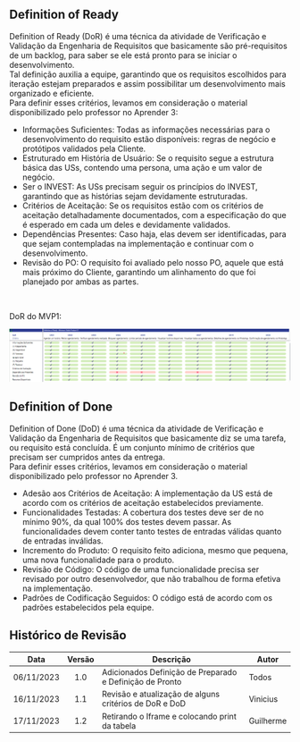 ## Definition of Ready

Definition of Ready (DoR) é uma técnica da atividade de Verificação e Validação da Engenharia de Requisitos que basicamente são pré-requisitos de um backlog, para saber se ele está pronto para se iniciar o desenvolvimento. </br>
Tal definição auxilia a equipe, garantindo que os requisitos escolhidos para iteração estejam preparados e assim possibilitar um desenvolvimento mais organizado e eficiente. </br>
Para definir esses critérios, levamos em consideração o material disponibilizado pelo professor no Aprender 3:

<ul>
    <li> Informações Suficientes: Todas as informações necessárias para o desenvolvimento do requisito estão disponíveis: regras de negócio e protótipos validados pela Cliente. </li>
    <li> Estruturado em História de Usuário: Se o requisito segue a estrutura básica das USs, contendo uma persona, uma ação e um valor de negócio. </li>
    <li> Ser o INVEST: As USs precisam seguir os princípios do INVEST, garantindo que as histórias sejam devidamente estruturadas. </li>
    <li> Critérios de Aceitação: Se os requisitos estão com os critérios de aceitação detalhadamente documentados, com a especificação do que é esperado em cada um deles e devidamente validados. </li>
    <li> Dependências Presentes: Caso haja, elas devem ser identificadas, para que sejam contempladas na implementação e continuar com o desenvolvimento. </li>
    <li> Revisão do PO: O requisito foi avaliado pelo nosso PO, aquele que está mais próximo do Cliente, garantindo um alinhamento do que foi planejado por ambas as partes. </li>
</ul> </br>

DoR do MVP1:

![dorMVP1](../img/dorMVP1.png)

## Definition of Done

Definition of Done (DoD) é uma técnica da atividade de Verificação e Validação da Engenharia de Requisitos que basicamente diz se uma tarefa, ou requisito está concluída. É um conjunto mínimo de critérios que precisam ser cumpridos antes da entrega. </br>
Para definir esses critérios, levamos em consideração o material disponibilizado pelo professor no Aprender 3.

<ul>
    <li> Adesão aos Critérios de Aceitação: A implementação da US está de acordo com os critérios de aceitação estabelecidos previamente. </li>
    <li> Funcionalidades Testadas: A cobertura dos testes deve ser de no mínimo 90%, da qual 100% dos testes devem passar. As funcionalidades devem conter tanto testes de entradas válidas quanto de entradas inválidas. </li>
    <li> Incremento do Produto: O requisito feito adiciona, mesmo que pequena, uma nova funcionalidade para o produto. </li>
    <li> Revisão de Código: O código de uma funcionalidade precisa ser revisado por outro desenvolvedor, que não trabalhou de forma efetiva na implementação. </li>
    <li> Padrões de Codificação Seguidos: O código está de acordo com os padrões estabelecidos pela equipe. </li>
</ul>

<!-- TODO: adicionar iframe do DoD aplicado ao MVP após sua conclusão -->

## Histórico de Revisão

|    Data    | Versão | Descrição                                                                          | Autor                      |
| :--------: | :----: | ---------------------------------------------------------------------------------- | -------------------------- |
| 06/11/2023 |  1.0   | Adicionados Definição de Preparado e Definição de Pronto                           | Todos                      |
| 16/11/2023 | 1.1 | Revisão e atualização de alguns critérios de DoR e DoD | Vinicius |
| 17/11/2023 | 1.2 | Retirando o Iframe e colocando print da tabela | Guilherme |
